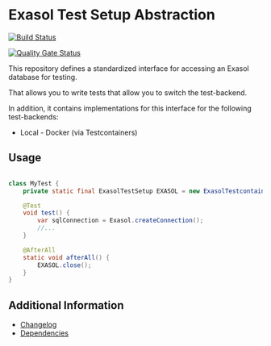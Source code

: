# Exasol Test Setup Abstraction

[![Build Status](https://travis-ci.com/exasol/exasol-test-setup-abstraction.svg?branch=main)](https://travis-ci.com/exasol/exasol-test-setup-abstraction)

[![Quality Gate Status](https://sonarcloud.io/api/project_badges/measure?project=com.exasol%3Aexasol-test-setup-abstraction&metric=alert_status)](https://sonarcloud.io/dashboard?id=com.exasol%3Aexasol-test-setup-abstraction)

This repository defines a standardized interface for accessing an Exasol database for testing.

That allows you to write tests that allow you to switch the test-backend.

In addition, it contains implementations for this interface for the following test-backends:

* Local - Docker (via Testcontainers)

## Usage

```java

class MyTest {
    private static final ExasolTestSetup EXASOL = new ExasolTestcontainerTestSetup();

    @Test
    void test() {
        var sqlConnection = Exasol.createConnection();
        //...
    }

    @AfterAll
    static void afterAll() {
        EXASOL.close();
    }
}
```

## Additional Information

* [Changelog](doc/changes/changelog.md)
* [Dependencies](dependencies.md)
